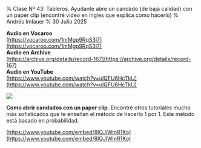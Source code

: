 % Clase Nº 43: Tableros. Ayudante abre un candado (de baja calidad) con un paper clip (encontré video en ingles que explica como hacerlo)
% Andrés Imlauer
% 30 Julio 2025

**Audio en Vocaroo**    
[https://vocaroo.com/1mMgp9RqS3l7](https://vocaroo.com/1mMgp9RqS3l7)    
**Audio en Archive**    
[https://archive.org/details/record-167](https://archive.org/details/record-167)    
**Audio en YouTube**    
[https://www.youtube.com/watch?v=ulQFU6HcTkU](https://www.youtube.com/watch?v=ulQFU6HcTkU)    
    
![](https://blogger.googleusercontent.com/img/b/R29vZ2xl/AVvXsEgS1_4_3P6kFKx6h2ArdbqumTzd82SBjqNaXPI8VmuTHQQZL3iUbYm2_DA-7zRWh3JaT-hpBALgnPiU9dsPVBM1BtyMBRvqTwe0ikF4zNgeXKvT6wGjSMaJIk-RPkgSLWphc3fWvwnPkapreje9fvNgmR3kcG6gSATe_IleTQiBsihudE6fuaNvOEJVy3s/s4160/IMG_20250625_203200823.jpg)    

**Como abrir candados con un paper clip**. Encontré otros tutoriales mucho más sofisticados que te enseñan el método de hacerlo 1 por 1. Este método está basado en probabilidad.

[https://www.youtube.com/embed/8lQJlWmR1Ko](https://www.youtube.com/embed/8lQJlWmR1Ko)
